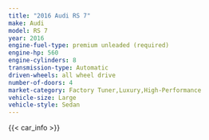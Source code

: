 ```yaml
---
title: "2016 Audi RS 7"
make: Audi
model: RS 7
year: 2016
engine-fuel-type: premium unleaded (required)
engine-hp: 560
engine-cylinders: 8
transmission-type: Automatic
driven-wheels: all wheel drive
number-of-doors: 4
market-category: Factory Tuner,Luxury,High-Performance
vehicle-size: Large
vehicle-style: Sedan
---
```


{{< car_info >}}
